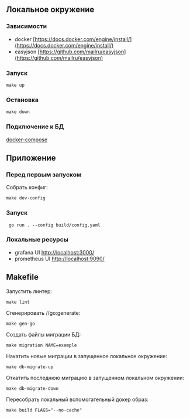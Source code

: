 ## Локальное окружение

### Зависимости

- docker [https://docs.docker.com/engine/install/](https://docs.docker.com/engine/install/)
- easyjson [https://github.com/mailru/easyjson](https://github.com/mailru/easyjson)

### Запуск

```shell
make up
```

### Остановка

```shell
make down
```

### Подключение к БД  
[docker-compose](./docker/docker-compose.yaml)

## Приложение

### Перед первым запуском
Собрать конфиг:
```shell
make dev-config
```

### Запуск
```shell
 go run . --config build/config.yaml
```

### Локальные ресурсы

- grafana UI [http://localhost:3000/](http://localhost:3000/)
- prometheus UI [http://localhost:9090/](http://localhost:9090/)

## Makefile

Запустить линтер:

```shell
make lint
```

Сгенерировать //go:generate:

```shell
make gen-go
```

Создать файлы миграции БД:

```shell
make migration NAME=example
```

Накатить новые миграции в запущенное локальное окружение:

```shell
make db-migrate-up
```

Откатить последнюю миграцию в запущенном локальном окружении:

```shell
make db-migrate-down
```

Пересобрать локальный вспомогательный докер образ:

```shell
make build FLAGS="--no-cache"
```
